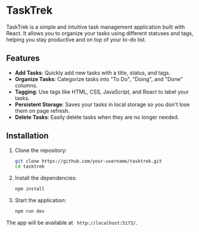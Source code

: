 # TaskTrek

TaskTrek is a simple and intuitive task management application built with React. It allows you to organize your tasks using different statuses and tags, helping you stay productive and on top of your to-do list.

## Features

- **Add Tasks**: Quickly add new tasks with a title, status, and tags.
- **Organize Tasks**: Categorize tasks into "To Do", "Doing", and "Done" columns.
- **Tagging**: Use tags like HTML, CSS, JavaScript, and React to label your tasks.
- **Persistent Storage**: Saves your tasks in local storage so you don't lose them on page refresh.
- **Delete Tasks**: Easily delete tasks when they are no longer needed.

## Installation

1. Clone the repository:
    ```bash
    git clone https://github.com/your-username/tasktrek.git
    cd tasktrek
    ```

2. Install the dependencies:
    ```bash
    npm install
    ```

3. Start the application:
    ```bash
    npm run dev
    ```

The app will be available at ` http://localhost:5173/`.



